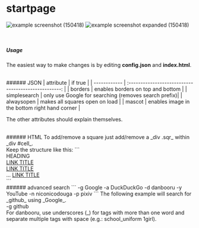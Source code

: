 startpage
====

![example screenshot (150418)](https://i.imgur.com/ZnPnUyI.png)
![example screenshot expanded (150418)](https://i.imgur.com/ocMph4I.png)


<br>

##### Usage
The easiest way to make changes is by editing __config.json__ and __index.html__.

<br>
###### JSON
| attribute    | if true                                              |
| ------------ | :--------------------------------------------------: |
| borders      | enables borders on top and bottom                    |
| simplesearch | only use Google for searching (removes search prefix)|
| alwaysopen   | makes all squares open on load                       |
| mascot       | enables image in the bottom right hand corner        |

The other attributes should explain themselves.

<br>
###### HTML
To add/remove a square just add/remove a _div .sqr_ within _div #cell_.<br>
Keep the structure like this:
```
<div class="sqr">
    <span>HEADING</span>
    <div class="content">
        <a href="URL">LINK TITLE</a><br>
        <a href="URL">LINK TITLE</a><br>
        ...
        <a href="URL">LINK TITLE</a>
    </div>
</div>
```

<br>
###### advanced search
```
-g      Google
-a      DuckDuckGo
-d      danbooru
-y      YouTube
-n      niconicodouga
-p      pixiv
```
The following example will search for _github_ using _Google_.<br>
-g github<br>
For danbooru, use underscores (_) for tags with more than one word and separate multiple tags with space (e.g.: school_uniform 1girl).
